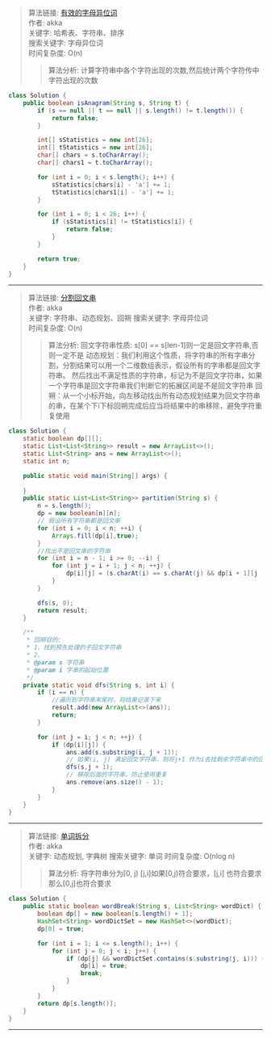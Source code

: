 >算法链接: [有效的字母异位词](https://leetcode.cn/leetbook/read/top-interview-questions/xar9lv/)  
作者:  akka  
关键字:  哈希表、字符串、排序  
搜索关键字: 字母异位词  
时间复杂度:  O(n)
>>算法分析: 计算字符串中各个字符出现的次数,然后统计两个字符传中字符出现的次数
```java
class Solution {
    public boolean isAnagram(String s, String t) {
        if (s == null || t == null || s.length() != t.length()) {
            return false;
        }

        int[] sStatistics = new int[26];
        int[] tStatistics = new int[26];
        char[] chars = s.toCharArray();
        char[] chars1 = t.toCharArray();

        for (int i = 0; i < s.length(); i++) {
            sStatistics[chars[i] - 'a'] += 1;
            tStatistics[chars1[i] - 'a'] += 1;
        }

        for (int i = 0; i < 26; i++) {
            if (sStatistics[i] != tStatistics[i]) {
                return false;
            }
        }

        return true;
    }
}
```
---


>算法链接: [分割回文串](https://leetcode.cn/leetbook/read/top-interview-questions/xaxi62/)  
作者:  akka  
关键字:  字符串、动态规划、回朔
搜索关键字: 字母异位词  
时间复杂度:  O(n)
>>算法分析: 
回文字符串性质: s[0] == s[len-1]则一定是回文字符串,否则一定不是
动态规划：我们利用这个性质，将字符串的所有字串分割，分割结果可以用一个二维数组表示，假设所有的字串都是回文字符串。
然后找出不满足性质的字符串，标记为不是回文字符串，如果一个字符串是回文字符串我们判断它的拓展区间是不是回文字符串
回朔：从一个小标开始，向左移动找出所有动态规划结果为回文字符串的串，在某个下i下标回朔完成后应当将结果中的串移除，避免字符重复使用


```java
class Solution {
    static boolean dp[][];
    static List<List<String>> result = new ArrayList<>();
    static List<String> ans = new ArrayList<>();
    static int n;

    public static void main(String[] args) {
        
    }
    public static List<List<String>> partition(String s) {
        n = s.length();
        dp = new boolean[n][n];
        // 假设所有字符串都是回文串
        for (int i = 0; i < n; ++i) {
            Arrays.fill(dp[i],true);
        }
        //找出不是回文串的字符串
        for (int i = n - 1; i >= 0; --i) {
            for (int j = i + 1; j < n; ++j) {
                dp[i][j] = (s.charAt(i) == s.charAt(j) && dp[i + 1][j - 1]);
            }
        }

        dfs(s, 0);
        return result;
    }

    /**
     * 回朔目的:
     * 1、找到预先处理的子回文字符串
     * 2、
     * @param s 字符串
     * @param i 字串的起始位置
     */
    private static void dfs(String s, int i) {
        if (i == n) {
            //遍历到字符串末尾时，将结果记录下来
            result.add(new ArrayList<>(ans));
            return;
        }

        for (int j = i; j < n; ++j) {
            if (dp[i][j]) {
                ans.add(s.substring(i, j + 1));
                // 如果(i, j) 满足回文字符串，则将j+1 作为i去找剩余字符串中的回文串
                dfs(s,j + 1);
                // 移除后面的字符串，防止使用重复
                ans.remove(ans.size() - 1);
            }
        }
    }
}
```
---


>算法链接: [单词拆分](https://leetcode.cn/leetbook/read/top-interview-questions/xa503c/)  
作者:  akka  
关键字:  动态规划, 字典树
搜索关键字: 单词
时间复杂度:  O(nlog n)
>>算法分析: 将字符串分为[0, j) [j,i]如果[0,j)符合要求，[j,i] 也符合要求 那么[0,j]也符合要求  
```java
class Solution {
    public static boolean wordBreak(String s, List<String> wordDict) {
        boolean dp[] = new boolean[s.length() + 1];
        HashSet<String> wordDictSet = new HashSet<>(wordDict);
        dp[0] = true;

        for (int i = 1; i <= s.length(); i++) {
            for (int j = 0; j < i; j++) {
                if (dp[j] && wordDictSet.contains(s.substring(j, i))) {
                    dp[i] = true;
                    break;
                }
            }
        }
        return dp[s.length()];
    }
}
```
---

